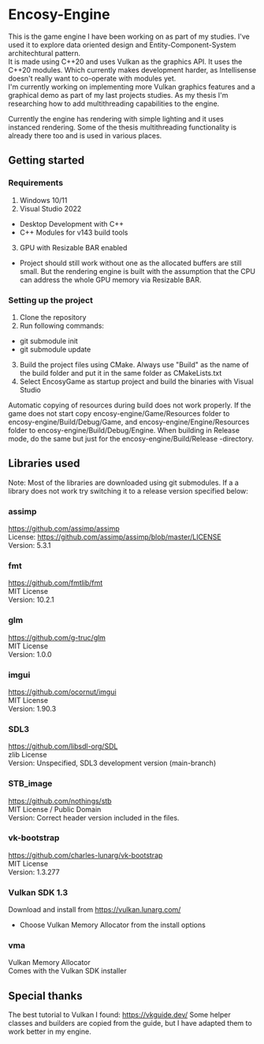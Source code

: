 # Encosy-Engine

This is the game engine I have been working on as part of my studies. I've used it to explore data oriented design and Entity-Component-System architechtural pattern.  
It is made using C++20 and uses Vulkan as the graphics API. It uses the C++20 modules. Which currently makes development harder, as Intellisense doesn't really want to co-operate with modules yet.  
I'm currently working on implementing more Vulkan graphics features and a graphical demo as part of my last projects studies. As my thesis I'm researching how to add multithreading capabilities to the engine.

Currently the engine has rendering with simple lighting and it uses instanced rendering. Some of the thesis multithreading functionality is already there too and is used in various places.

## Getting started

### Requirements
1. Windows 10/11 
2. Visual Studio 2022
- Desktop Development with C++
- C++ Modules for v143 build tools
3. GPU with Resizable BAR enabled
- Project should still work without one as the allocated buffers are still small. But the rendering engine is built with the assumption that the CPU can address the whole GPU memory via Resizable BAR.


### Setting up the project
1. Clone the repository
2. Run following commands:
- git submodule init
- git submodule update
3. Build the project files using CMake. Always use "Build" as the name of the build folder and put it in the same folder as CMakeLists.txt
4. Select EncosyGame as startup project and build the binaries with Visual Studio

Automatic copying of resources during build does not work properly. If the game does not start copy encosy-engine/Game/Resources folder to encosy-engine/Build/Debug/Game, and encosy-engine/Engine/Resources folder to encosy-engine/Build/Debug/Engine.
When building in Release mode, do the same but just for the encosy-engine/Build/Release -directory.


## Libraries used
Note: Most of the libraries are downloaded using git submodules. If a a library does not work try switching it to a release version specified below:

### assimp
https://github.com/assimp/assimp  
License: https://github.com/assimp/assimp/blob/master/LICENSE  
Version: 5.3.1

### fmt
https://github.com/fmtlib/fmt  
MIT License  
Version: 10.2.1

### glm
https://github.com/g-truc/glm  
MIT License  
Version: 1.0.0

### imgui
https://github.com/ocornut/imgui    
MIT License    
Version: 1.90.3

### SDL3
https://github.com/libsdl-org/SDL  
zlib License  
Version: Unspecified, SDL3 development version (main-branch)

### STB_image
https://github.com/nothings/stb  
MIT License / Public Domain  
Version: Correct header version included in the files.

### vk-bootstrap
https://github.com/charles-lunarg/vk-bootstrap  
MIT License  
Version: 1.3.277  

### Vulkan SDK 1.3
Download and install from https://vulkan.lunarg.com/  
- Choose Vulkan Memory Allocator from the install options  

### vma
Vulkan Memory Allocator  
Comes with the Vulkan SDK installer

## Special thanks
The best tutorial to Vulkan I found: https://vkguide.dev/
Some helper classes and builders are copied from the guide, but I have adapted them to work better in my engine.
